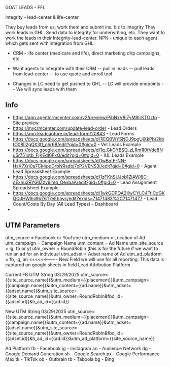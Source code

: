 GOAT LEADS - FFL

Integrity - lead-center & life-center

They buy leads from us, work them and submit ins. biz to integrity
They work leads in GHL. Send data to integrity for underwriting, etc.
They want to work the leads in their Integrity-lead-center.
NPN - unique to each agent which gets sent with integration from GHL.

- CRM - life center (medicare and life), direct marketing drip campaigns, etc.
- Want agents to integrate with their CRM
-- pull in leads
-- pull leads from lead-center
-- to use quote and enroll tool

- Changes in LC need to get pushed to GHL
-- LC will provide endpoints
-- We will sync leads with them

## Info

* https://app.agentcrmcenter.com/v2/preview/PibNxV8i7yM9IrKTOztp - Site preview
* https://mycrmcenter.com/update-lead-order - Lead Orders
* https://app.leadcapture.io/lead-form/20843 - Lead Forms
* https://docs.google.com/spreadsheets/d/1iEQBViYSNDJ9pgUjXkPbt2kbtO08II2gQX3l1_ohr68/edit?gid=0#gid=0 - Vet Leads Example
* https://docs.google.com/spreadsheets/d/1q_GkCYBSQ_zLRm1I0fVde8Nu5r751otb_FjKEdI0FxQ/edit?gid=0#gid=0 - IUL Leads Example
* https://docs.google.com/spreadsheets/d/1wBqtF-NN-HsX7Xri0a7Ck4pdDrbNRsdbj7xP2VENS3I/edit?gid=0#gid=0 - Agent Lead Spreadsheet Example
* https://docs.google.com/spreadsheets/d/1zFKhSUJpb1ZiAWi8C-oExnu3RYGIIZzv9lmq_OevbaA/edit?gid=0#gid=0 - Lead Assignment Spreadsheet Example
* https://docs.google.com/spreadsheets/d/1wkGDPQA2KwCYLC4TtICdGKQQJHWlhii9bZ6T7eEbhyc/edit?exids=71471483%2C71471477 - Lead Count/Costs By Day (All Lead Types) - Dashboard
*

## UTM Parameters

utm_source = Facebook or YouTube
utm_medium  = Location of Ad
utm_campaign = Campaign Name
utm_content  = Ad Name
utm_site_source = ig, fb or yt
utm_owner = RoundRobin (this is for the future if we want to run an ad for an individual
utm_adset = Adset name of Ad
utm_ad_platform = fb, ig, an <<<<<<---- New Field we will use for all reporting. This data is captured on google sheets in field Lead Attribution Platform

Current FB UTM String 03/29/2025
utm_source={{site_source_name}}&utm_medium={{placement}}&utm_campaign={{campaign.name}}&utm_content={{ad.name}}&utm_adset={{adset.name}}&utm_site_source={{site_source_name}}&utm_owner=RoundRobin&fbc_id={{adset.id}}&h_ad_id={{ad.id}}

New UTM String 03/29/2025
utm_source={{site_source_name}}&utm_medium={{placement}}&utm_campaign={{campaign.name}}&utm_content={{ad.name}}&utm_adset={{adset.name}}&utm_site_source={{site_source_name}}&utm_owner=RoundRobin&fbc_id={{adset.id}}&h_ad_id={{ad.id}}&utm_ad_platform={{site_source_name}}

Ad Platform
fb - Facebook
ig - Instagram
an - Audience Network
dg - Google Demand Generation
sh - Google Search
px - Google Performance Max
tk - TikTok
ob - Outbrain
tb - Taboola
bg - Bing

